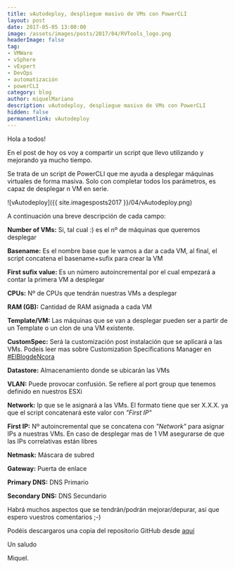```yaml
---
title: vAutodeploy, despliegue masivo de VMs con PowerCLI
layout: post
date: 2017-05-05 13:00:00
image: /assets/images/posts/2017/04/RVTools_logo.png
headerImage: false
tag:
- VMWare
- vSphere
- vExpert
- DevOps
- automatización
- powerCLI
category: blog
author: miquelMariano
description: vAutodeploy, despliegue masivo de VMs con PowerCLI
hidden: false
permanentlink: vAutodeploy
---
```


Hola a todos!

En el post de hoy os voy a compartir un script que llevo utilizando y mejorando ya mucho tiempo.

Se trata de un script de PowerCLI que me ayuda a desplegar máquinas virtuales de forma masiva. Solo con completar todos los parámetros, es capaz de desplegar n VM en serie.

![vAutodeploy]({{ site.imagesposts2017 }}/04/vAutodeploy.png)

A continuación una breve descripción de cada campo:

**Number of VMs:** Si, tal cual :) es el nº de máquinas que queremos desplegar

**Basename:** Es el nombre base que le vamos a dar a cada VM, al final, el script concatena el basename+sufix para crear la VM

**First sufix value:** Es un número autoincremental por el cual empezará a contar la primera VM a desplegar

**CPUs:** Nº de CPUs que tendrán nuestras VMs a desplegar

**RAM (GB):** Cantidad de RAM asignada a cada VM

**Template/VM:** Las máquinas que se van a desplegar pueden ser a partir de un Template o un clon de una VM existente. 

**CustomSpec:** Será la customización post instalación que se aplicará a las VMs. Podeis leer mas sobre Customization Specifications Manager en [#ElBlogdeNcora](https://www.ncora.com/blog/2016/11/01/customizacion-de-templates-en-vsphere/)

**Datastore:** Almacenamiento donde se ubicarán las VMs

**VLAN:** Puede provocar confusión. Se refiere al port group que tenemos definido en nuestros ESXi

**Network:** Ip que se le asignará a las VMs. El formato tiene que ser X.X.X. ya que el script concatenará este valor con *"First IP"*

**First IP:** Nº autoincremental que se concatena con *"Network"* para asignar IPs a nuestras VMs. En caso de desplegar mas de 1 VM asegurarse de que las IPs correlativas están libres

**Netmask:** Máscara de subred

**Gateway:** Puerta de enlace

**Primary DNS:** DNS Primario

**Secondary DNS:** DNS Secundario

Habrá muchos aspectos que se tendrán/podrán mejorar/depurar, así que espero vuestros comentarios ;-)

Podéis descargaros una copia del repositorio GitHub desde [aquí](https://github.com/miquelMariano/vAutodeploy)
 
Un saludo

Miquel.